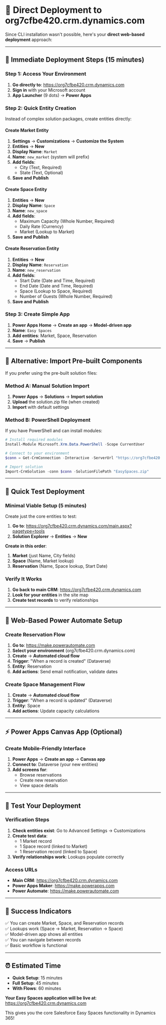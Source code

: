 # 🎯 Direct Deployment to org7cfbe420.crm.dynamics.com

Since CLI installation wasn't possible, here's your **direct web-based deployment** approach:

---

## 🚀 **Immediate Deployment Steps (15 minutes)**

### **Step 1: Access Your Environment**
1. **Go directly to**: https://org7cfbe420.crm.dynamics.com  
2. **Sign in** with your Microsoft account
3. **App Launcher** (9 dots) → **Power Apps**

### **Step 2: Quick Entity Creation**
Instead of complex solution packages, create entities directly:

#### **Create Market Entity**
1. **Settings** → **Customizations** → **Customize the System**
2. **Entities** → **New**
3. **Display Name**: `Market`
4. **Name**: `new_market` (system will prefix)
5. **Add fields**:
   - City (Text, Required)
   - State (Text, Optional)  
6. **Save and Publish**

#### **Create Space Entity** 
1. **Entities** → **New**
2. **Display Name**: `Space`
3. **Name**: `new_space`
4. **Add fields**:
   - Maximum Capacity (Whole Number, Required)
   - Daily Rate (Currency)
   - Market (Lookup to Market)
5. **Save and Publish**

#### **Create Reservation Entity**
1. **Entities** → **New** 
2. **Display Name**: `Reservation`
3. **Name**: `new_reservation`
4. **Add fields**:
   - Start Date (Date and Time, Required)
   - End Date (Date and Time, Required)
   - Space (Lookup to Space, Required)
   - Number of Guests (Whole Number, Required)
5. **Save and Publish**

### **Step 3: Create Simple App**
1. **Power Apps Home** → **Create an app** → **Model-driven app**
2. **Name**: `Easy Spaces`
3. **Add entities**: Market, Space, Reservation
4. **Save** → **Publish**

---

## 🔄 **Alternative: Import Pre-built Components**

If you prefer using the pre-built solution files:

### **Method A: Manual Solution Import**

1. **Power Apps** → **Solutions** → **Import solution**
2. **Upload** the solution.zip file (when created)
3. **Import** with default settings

### **Method B: PowerShell Deployment**

If you have PowerShell and can install modules:

```powershell
# Install required modules
Install-Module Microsoft.Xrm.Data.PowerShell -Scope CurrentUser

# Connect to your environment  
$conn = Get-CrmConnection -Interactive -ServerUrl "https://org7cfbe420.crm.dynamics.com"

# Import solution
Import-CrmSolution -conn $conn -SolutionFilePath "EasySpaces.zip"
```

---

## 📱 **Quick Test Deployment**

### **Minimal Viable Setup (5 minutes)**

Create just the core entities to test:

1. **Go to**: https://org7cfbe420.crm.dynamics.com/main.aspx?pagetype=tools
2. **Solution Explorer** → **Entities** → **New**

**Create in this order**:
1. **Market** (just Name, City fields)
2. **Space** (Name, Market lookup) 
3. **Reservation** (Name, Space lookup, Start Date)

### **Verify It Works**
1. **Go back to main CRM**: https://org7cfbe420.crm.dynamics.com
2. **Look for your entities** in the site map
3. **Create test records** to verify relationships

---

## 🎯 **Web-Based Power Automate Setup**

### **Create Reservation Flow**
1. **Go to**: https://make.powerautomate.com
2. **Select your environment** (org7cfbe420.crm.dynamics.com)
3. **Create** → **Automated cloud flow**
4. **Trigger**: "When a record is created" (Dataverse)
5. **Entity**: Reservation
6. **Add actions**: Send email notification, validate dates

### **Create Space Management Flow** 
1. **Create** → **Automated cloud flow**
2. **Trigger**: "When a record is updated" (Dataverse)
3. **Entity**: Space
4. **Add actions**: Update capacity calculations

---

## ⚡ **Power Apps Canvas App (Optional)**

### **Create Mobile-Friendly Interface**
1. **Power Apps** → **Create an app** → **Canvas app**
2. **Connect to**: Dataverse (your new entities)
3. **Add screens for**:
   - Browse reservations
   - Create new reservation
   - View space details

---

## 🧪 **Test Your Deployment**

### **Verification Steps**
1. **Check entities exist**: Go to Advanced Settings → Customizations
2. **Create test data**:
   - 1 Market record
   - 1 Space record (linked to Market)  
   - 1 Reservation record (linked to Space)
3. **Verify relationships work**: Lookups populate correctly

### **Access URLs**
- **Main CRM**: https://org7cfbe420.crm.dynamics.com
- **Power Apps Maker**: https://make.powerapps.com
- **Power Automate**: https://make.powerautomate.com

---

## 🎉 **Success Indicators**

✅ You can create Market, Space, and Reservation records  
✅ Lookups work (Space → Market, Reservation → Space)  
✅ Model-driven app shows all entities  
✅ You can navigate between records  
✅ Basic workflow is functional  

---

## ⏰ **Estimated Time**

- **Quick Setup**: 15 minutes
- **Full Setup**: 45 minutes  
- **With Flows**: 60 minutes

**Your Easy Spaces application will be live at**: https://org7cfbe420.crm.dynamics.com

This gives you the core Salesforce Easy Spaces functionality in Dynamics 365!